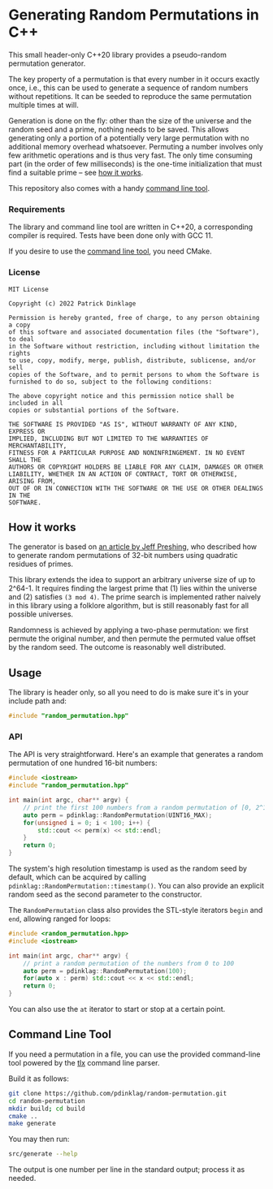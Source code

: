 # Generating Random Permutations in C++

This small header-only C++20 library provides a pseudo-random permutation generator.

The key property of a permutation is that every number in it occurs exactly once, i.e., this can be used to generate a sequence of random numbers without repetitions. It can be seeded to reproduce the same permutation multiple times at will.

Generation is done on the fly: other than the size of the universe and the random seed and a prime, nothing needs to be saved. This allows generating only a portion of a potentially very large permutation with no additional memory overhead whatsoever. Permuting a number involves only few arithmetic operations and is thus very fast. The only time consuming part (in the order of few milliseconds) is the one-time initialization that must find a suitable prime &ndash; see [how it works](#how-it-works).

This repository also comes with a handy [command line tool](#command-line-tool).

### Requirements

The library and command line tool are written in C++20, a corresponding compiler is required. Tests have been done only with GCC 11.

If you desire to use the [command line tool](#command-line-tool), you need CMake.

### License

```
MIT License

Copyright (c) 2022 Patrick Dinklage

Permission is hereby granted, free of charge, to any person obtaining a copy
of this software and associated documentation files (the "Software"), to deal
in the Software without restriction, including without limitation the rights
to use, copy, modify, merge, publish, distribute, sublicense, and/or sell
copies of the Software, and to permit persons to whom the Software is
furnished to do so, subject to the following conditions:

The above copyright notice and this permission notice shall be included in all
copies or substantial portions of the Software.

THE SOFTWARE IS PROVIDED "AS IS", WITHOUT WARRANTY OF ANY KIND, EXPRESS OR
IMPLIED, INCLUDING BUT NOT LIMITED TO THE WARRANTIES OF MERCHANTABILITY,
FITNESS FOR A PARTICULAR PURPOSE AND NONINFRINGEMENT. IN NO EVENT SHALL THE
AUTHORS OR COPYRIGHT HOLDERS BE LIABLE FOR ANY CLAIM, DAMAGES OR OTHER
LIABILITY, WHETHER IN AN ACTION OF CONTRACT, TORT OR OTHERWISE, ARISING FROM,
OUT OF OR IN CONNECTION WITH THE SOFTWARE OR THE USE OR OTHER DEALINGS IN THE
SOFTWARE.
```

## How it works

The generator is based on [an article by Jeff Preshing](https://preshing.com/20121224/how-to-generate-a-sequence-of-unique-random-integers), who described how to generate random permutations of 32-bit numbers using quadratic residues of primes.

This library extends the idea to support an arbitrary universe size of up to 2^64-1. It requires finding the largest prime that (1) lies within the universe and (2) satisfies `(3 mod 4)`. The prime search is implemented rather naively in this library using a folklore algorithm, but is still reasonably fast for all possible universes.

Randomness is achieved by applying a two-phase permutation: we first permute the original number, and then permute the permuted value offset by the random seed. The outcome is reasonably well distributed.

## Usage

The library is header only, so all you need to do is make sure it's in your include path and:

```cpp
#include "random_permutation.hpp"
```

### API

The API is very straightforward. Here's an example that generates a random permutation of one hundred 16-bit numbers:

```cpp
#include <iostream>
#include "random_permutation.hpp"

int main(int argc, char** argv) {
    // print the first 100 numbers from a random permutation of [0, 2^16-1]
    auto perm = pdinklag::RandomPermutation(UINT16_MAX);
    for(unsigned i = 0; i < 100; i++) {
        std::cout << perm(x) << std::endl;
    }
    return 0;
}
```

The system's high resolution timestamp is used as the random seed by default, which can be acquired by calling `pdinklag::RandomPermutation::timestamp()`. You can also provide an explicit random seed as the second parameter to the constructor.

The `RandomPermutation` class also provides the STL-style iterators `begin` and `end`, allowing ranged for loops:

```cpp
#include <random_permutation.hpp>
#include <iostream>

int main(int argc, char** argv) {
    // print a random permutation of the numbers from 0 to 100
    auto perm = pdinklag::RandomPermutation(100);
    for(auto x : perm) std::cout << x << std::endl;
    return 0;
}
```

You can also use the `at` iterator to start or stop at a certain point.

## Command Line Tool

If you need a permutation in a file, you can use the provided command-line tool powered by the [tlx](https://tlx.github.io/) command line parser.

Build it as follows:

```sh
git clone https://github.com/pdinklag/random-permutation.git
cd random-permutation
mkdir build; cd build
cmake ..
make generate
```

You may then run:

```sh
src/generate --help
```

The output is one number per line in the standard output; process it as needed.

